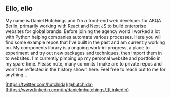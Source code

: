 ## Ello, ello

My name is Daniel Hutchings and I'm a front-end web developer for AKQA Berlin, primarily working with React and Next JS to build enterprise websites for global brands. Before joining the agency world I worked a lot with Python helping companies automate various processes. Here you will find some example repos that I've built in the past and am currently working on. My components library is a ongoing work-in-progress, a place to experiment and try out new packages and techniques, then import them in to websites. I'm currently pimping up my personal website and portfolio in my spare time. Please note, many commits I make are to private repos and won't be reflected in the history shown here. Feel free to reach out to me for anything...


[https://twitter.com/hutchida](@hutchida)
[https://www.linkedin.com/in/danielmhutchings/](LinkedIn)
